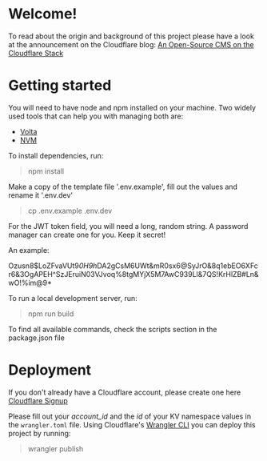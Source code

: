 # Welcome!

To read about the origin and background of this project please have a look at the announcement on the Cloudflare blog: [An Open-Source CMS on the Cloudflare Stack](https://blog.cloudflare.com/production-saas-intro/)

# Getting started

You will need to have node and npm installed on your machine. Two widely
used tools that can help you with managing both are:
* [Volta](https://volta.sh/)
* [NVM](https://github.com/nvm-sh/nvm)

To install dependencies, run:

> npm install

Make a copy of the template file '.env.example', fill out the values
and rename it '.env.dev'

> cp .env.example .env.dev

For the JWT token field, you will need a long, random string. A
password manager can create one for you. Keep it secret!

An example: 

Ozusn8$LoZFvaVUt9*0H9h*DA2gCsM6UWt&mR0sx6@SyJrO&8q1ebEO6XFcr6&3OgAPEH^SzJEruiN03VJvoq%8tgMYjX5M7AwC939Ll&7QS!KrHlZB#Ln&wO!%im@9*

To run a local development server,
run:

> npm run build

To find all available commands, check the scripts section in the package.json file

# Deployment

If you don't already have a Cloudflare account, please create one here [Cloudflare Signup](https://dash.cloudflare.com/signup)

Please fill out your *account_id* and the *id* of your KV namespace values in the `wrangler.toml` file.
Using Cloudflare's [Wrangler CLI](https://developers.cloudflare.com/workers/wrangler/) you can deploy this project by running:

> wrangler publish
